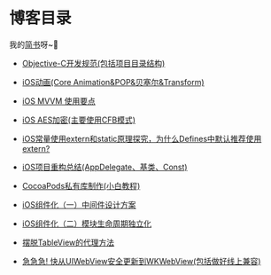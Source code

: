 # 博客目录

我的[简书](https://www.jianshu.com/u/3e30cae9e0b8)呀~🌈

- [Objective-C开发规范(包括项目目录结构)](https://github.com/LuckyCat7848/Blogs/blob/master/posts/Objective-C%E5%BC%80%E5%8F%91%E8%A7%84%E8%8C%83.md)

- [iOS动画(Core Animation&POP&贝塞尔&Transform)](https://github.com/LuckyCat7848/Blogs/blob/master/posts/iOS%E5%8A%A8%E7%94%BB(Core%20Animation&POP&%E8%B4%9D%E5%A1%9E%E5%B0%94&Transform).md)

- [iOS MVVM 使用要点](https://github.com/LuckyCat7848/Blogs/blob/master/posts/iOS%20MVVM%20%E4%BD%BF%E7%94%A8%E8%A6%81%E7%82%B9.md)

- [iOS AES加密(主要使用CFB模式)](https://github.com/LuckyCat7848/Blogs/blob/master/posts/iOS%20AES%E5%8A%A0%E5%AF%86(%E4%B8%BB%E8%A6%81%E4%BD%BF%E7%94%A8CFB%E6%A8%A1%E5%BC%8F).md)

- [iOS常量使用extern和static原理探究，为什么Defines中默认推荐使用extern?](https://github.com/LuckyCat7848/Blogs/blob/master/posts/iOS%E5%B8%B8%E9%87%8F%E4%BD%BF%E7%94%A8extern%E5%92%8Cstatic%E5%8E%9F%E7%90%86%E6%8E%A2%E7%A9%B6%EF%BC%8C%E4%B8%BA%E4%BB%80%E4%B9%88Defines%E4%B8%AD%E9%BB%98%E8%AE%A4%E6%8E%A8%E8%8D%90%E4%BD%BF%E7%94%A8extern%3F.md)

- [iOS项目重构总结(AppDelegate、基类、Const)](https://github.com/LuckyCat7848/Blogs/blob/master/posts/iOS%E9%A1%B9%E7%9B%AE%E9%87%8D%E6%9E%84%E6%80%BB%E7%BB%93(AppDelegate%E3%80%81%E5%9F%BA%E7%B1%BB%E3%80%81Const).md)

- [CocoaPods私有库制作(小白教程)](https://github.com/LuckyCat7848/Blogs/blob/master/posts/CocoaPods%E7%A7%81%E6%9C%89%E5%BA%93%E5%88%B6%E4%BD%9C(%E5%B0%8F%E7%99%BD%E6%95%99%E7%A8%8B).md)

- [iOS组件化（一）中间件设计方案](https://github.com/LuckyCat7848/Blogs/blob/master/posts/iOS%E7%BB%84%E4%BB%B6%E5%8C%96%EF%BC%88%E4%B8%80%EF%BC%89%E4%B8%AD%E9%97%B4%E4%BB%B6%E8%AE%BE%E8%AE%A1%E6%96%B9%E6%A1%88.md)

- [iOS组件化（二）模块生命周期独立化](https://github.com/LuckyCat7848/Blogs/blob/master/posts/iOS%E7%BB%84%E4%BB%B6%E5%8C%96%EF%BC%88%E4%BA%8C%EF%BC%89%E6%A8%A1%E5%9D%97%E7%94%9F%E5%91%BD%E5%91%A8%E6%9C%9F%E7%8B%AC%E7%AB%8B%E5%8C%96.md)

- [摆脱TableView的代理方法](https://github.com/LuckyCat7848/Blogs/blob/master/posts/%E6%91%86%E8%84%B1TableView%E7%9A%84%E4%BB%A3%E7%90%86%E6%96%B9%E6%B3%95.md)

- [急急急! 快从UIWebView安全更新到WKWebView(包括做好线上兼容)](https://github.com/LuckyCat7848/Blogs/blob/master/posts/%E6%80%A5%E6%80%A5%E6%80%A5!%20%E5%BF%AB%E4%BB%8EUIWebView%E5%AE%89%E5%85%A8%E6%9B%B4%E6%96%B0%E5%88%B0WKWebView(%E5%8C%85%E6%8B%AC%E5%81%9A%E5%A5%BD%E7%BA%BF%E4%B8%8A%E5%85%BC%E5%AE%B9).md)
